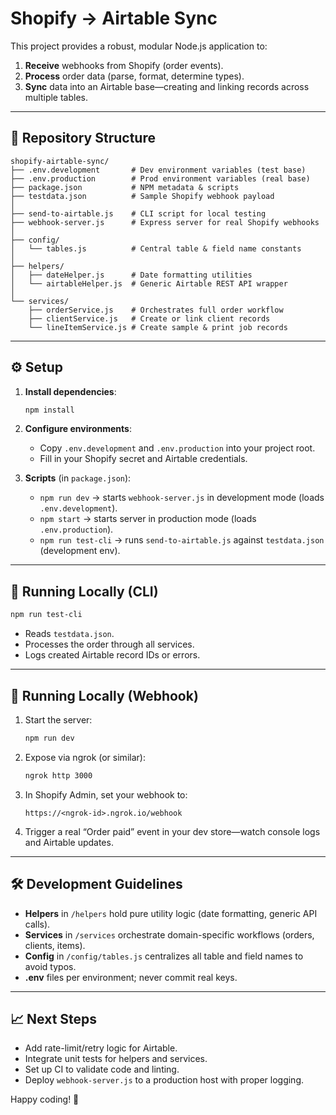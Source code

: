 # Shopify → Airtable Sync

This project provides a robust, modular Node.js application to:

1. **Receive** webhooks from Shopify (order events).
2. **Process** order data (parse, format, determine types).
3. **Sync** data into an Airtable base—creating and linking records across multiple tables.

---

## 📁 Repository Structure

```
shopify-airtable-sync/
├── .env.development       # Dev environment variables (test base)
├── .env.production        # Prod environment variables (real base)
├── package.json           # NPM metadata & scripts
├── testdata.json          # Sample Shopify webhook payload
│
├── send-to-airtable.js    # CLI script for local testing
├── webhook-server.js      # Express server for real Shopify webhooks
│
├── config/
│   └── tables.js          # Central table & field name constants
│
├── helpers/
│   ├── dateHelper.js      # Date formatting utilities
│   └── airtableHelper.js  # Generic Airtable REST API wrapper
│
└── services/
    ├── orderService.js    # Orchestrates full order workflow
    ├── clientService.js   # Create or link client records
    └── lineItemService.js # Create sample & print job records
```

---

## ⚙️ Setup

1. **Install dependencies**:

   ```bash
   npm install
   ```

2. **Configure environments**:

   * Copy `.env.development` and `.env.production` into your project root.
   * Fill in your Shopify secret and Airtable credentials.

3. **Scripts** (in `package.json`):

   * `npm run dev` → starts `webhook-server.js` in development mode (loads `.env.development`).
   * `npm start` → starts server in production mode (loads `.env.production`).
   * `npm run test-cli` → runs `send-to-airtable.js` against `testdata.json` (development env).

---

## 🚀 Running Locally (CLI)

```bash
npm run test-cli
```

* Reads `testdata.json`.
* Processes the order through all services.
* Logs created Airtable record IDs or errors.

---

## 🔨 Running Locally (Webhook)

1. Start the server:

   ```bash
   npm run dev
   ```
2. Expose via ngrok (or similar):

   ```bash
   ngrok http 3000
   ```
3. In Shopify Admin, set your webhook to:

   ```
   https://<ngrok-id>.ngrok.io/webhook
   ```
4. Trigger a real “Order paid” event in your dev store—watch console logs and Airtable updates.

---

## 🛠️ Development Guidelines

* **Helpers** in `/helpers` hold pure utility logic (date formatting, generic API calls).
* **Services** in `/services` orchestrate domain-specific workflows (orders, clients, items).
* **Config** in `/config/tables.js` centralizes all table and field names to avoid typos.
* **.env** files per environment; never commit real keys.

---

## 📈 Next Steps

* Add rate-limit/retry logic for Airtable.
* Integrate unit tests for helpers and services.
* Set up CI to validate code and linting.
* Deploy `webhook-server.js` to a production host with proper logging.

Happy coding! 🚀
